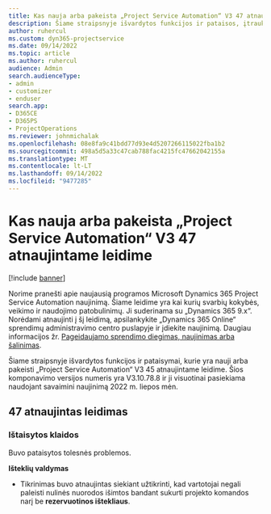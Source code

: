 ```yaml
---
title: Kas nauja arba pakeista „Project Service Automation“ V3 47 atnaujintame leidime
description: Šiame straipsnyje išvardytos funkcijos ir pataisos, įtrauktos į „Microsoft Dynamics 365 Project Service Automation“ V3 47 atnaujintą leidimą.
author: ruhercul
ms.custom: dyn365-projectservice
ms.date: 09/14/2022
ms.topic: article
ms.author: ruhercul
audience: Admin
search.audienceType:
- admin
- customizer
- enduser
search.app:
- D365CE
- D365PS
- ProjectOperations
ms.reviewer: johnmichalak
ms.openlocfilehash: 08e8fa9c41bdd77d93e4d5207266115022fba1b2
ms.sourcegitcommit: 498a5d5a33c47cab788fac4215fc47662042155a
ms.translationtype: MT
ms.contentlocale: lt-LT
ms.lasthandoff: 09/14/2022
ms.locfileid: "9477285"
---
```

# <a name="whats-new-or-changed-in-project-service-automation-update-release-47-v3"></a>Kas nauja arba pakeista „Project Service Automation“ V3 47 atnaujintame leidime

[!include [banner](../includes/psa-now-project-operations.md)]

Norime pranešti apie naujausią programos Microsoft Dynamics 365 Project Service Automation naujinimą. Šiame leidime yra kai kurių svarbių kokybės, veikimo ir naudojimo patobulinimų. Ji suderinama su „Dynamics 365 9.x“. Norėdami atnaujinti į šį leidimą, apsilankykite „Dynamics 365 Online“ sprendimų administravimo centro puslapyje ir įdiekite naujinimą. Daugiau informacijos žr. [Pageidaujamo sprendimo diegimas, naujinimas arba šalinimas](/power-platform/admin/install-remove-preferred-solution).

Šiame straipsnyje išvardytos funkcijos ir pataisymai, kurie yra nauji arba pakeisti „Project Service Automation“ V3 45 atnaujintame leidime. Šios komponavimo versijos numeris yra V3.10.78.8 ir ji visuotinai pasiekiama naudojant savaimini naujinimą 2022 m. liepos mėn.

## <a name="update-release-47"></a>47 atnaujintas leidimas

### <a name="bug-fixes"></a>Ištaisytos klaidos

Buvo pataisytos tolesnės problemos.

**Išteklių valdymas**
- Tikrinimas buvo atnaujintas siekiant užtikrinti, kad vartotojai negali paleisti nulinės nuorodos išimtos bandant sukurti projekto komandos narį be **rezervuotinos ištekliaus**.
